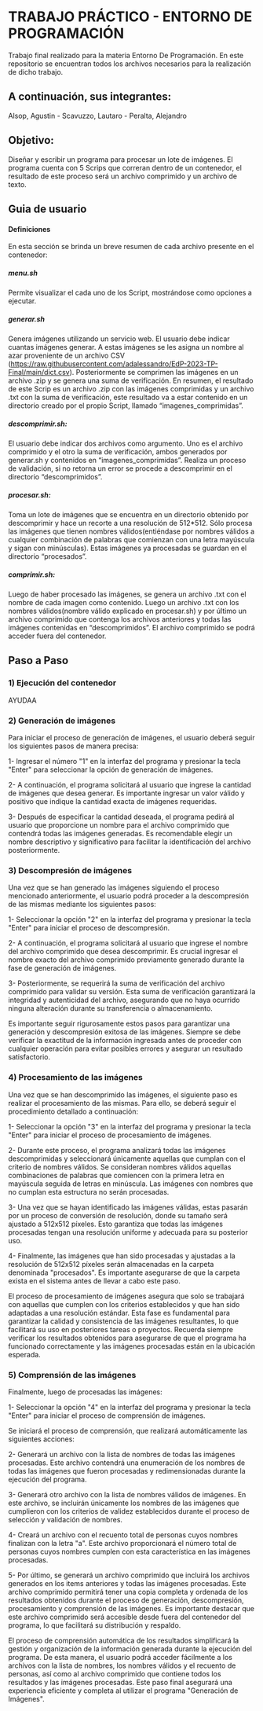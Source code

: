 # TRABAJO PRÁCTICO - ENTORNO DE PROGRAMACIÓN 

Trabajo final realizado para la materia Entorno De Programación. En este repositorio se encuentran todos los archivos necesarios para la realización de dicho trabajo.

## A continuación, sus integrantes:

Alsop, Agustin - Scavuzzo, Lautaro - Peralta, Alejandro

## Objetivo:

Diseñar y escribir un programa para procesar un lote de imágenes. El programa cuenta con 5 Scrips que correran dentro de un contenedor, el resultado de este proceso 
será un archivo comprimido y un archivo de texto.

## Guia de usuario

#### Definiciones
En esta sección se brinda un breve resumen de cada archivo presente en el contenedor:

##### menu.sh
Permite visualizar el cada uno de los Script, mostrándose como opciones a ejecutar.
##### generar.sh  
Genera imágenes utilizando un servicio web. El usuario debe indicar cuantas imágenes generar. A estas imágenes se les asigna un nombre al azar proveniente de un archivo CSV (https://raw.githubusercontent.com/adalessandro/EdP-2023-TP-Final/main/dict.csv). Posteriormente se comprimen las imágenes en un archivo .zip y se genera una suma de verificación. En resumen, el resultado de este Scrip es un archivo .zip con las imágenes comprimidas y un archivo .txt con la suma de verificación, este resultado va a estar contenido en un directorio creado por el propio Script, llamado “imagenes_comprimidas”.
##### descomprimir.sh: 
El usuario debe indicar dos archivos como argumento. Uno es el archivo comprimido y el otro la suma de verificación, ambos generados por generar.sh y contenidos en “imagenes_comprimidas”. Realiza un proceso de validación, si no retorna un error se procede a descomprimir en el directorio “descomprimidos”.
##### procesar.sh: 
Toma un lote de imágenes que se encuentra en un directorio obtenido por descomprimir y hace un recorte a una resolución de 512*512. Sólo procesa las imágenes que tienen nombres válidos(entiéndase por nombres válidos a cualquier combinación de palabras que comienzan con una letra mayúscula y sigan con minúsculas). Estas imágenes ya procesadas se guardan en el directorio “procesados”.
##### comprimir.sh: 
Luego de haber procesado las imágenes, se genera un archivo .txt con el nombre de cada imagen como contenido. Luego un archivo .txt con los nombres
válidos(nombre válido explicado en procesar.sh) y por último un archivo comprimido que contenga los archivos anteriores  y todas las imágenes contenidas en “descomprimidos”. El archivo comprimido se podrá acceder fuera del contenedor. 

## Paso a Paso
### 1) Ejecución del contenedor
AYUDAA

### 2) Generación de imágenes

Para iniciar el proceso de generación de imágenes, el usuario deberá seguir los siguientes pasos de manera precisa:

1- Ingresar el número "1" en la interfaz del programa y presionar la tecla "Enter" para seleccionar la opción de generación de imágenes.

2- A continuación, el programa solicitará al usuario que ingrese la cantidad de imágenes que desea generar. Es importante ingresar un valor válido y positivo que indique la cantidad exacta de imágenes requeridas.

3- Después de especificar la cantidad deseada, el programa pedirá al usuario que proporcione un nombre para el archivo comprimido que contendrá todas las imágenes generadas. Es recomendable elegir un nombre descriptivo y significativo para facilitar la identificación del archivo posteriormente.

### 3) Descompresión de imágenes

Una vez que se han generado las imágenes siguiendo el proceso mencionado anteriormente, el usuario podrá proceder a la descompresión de las mismas mediante los siguientes pasos:

1- Seleccionar la opción "2" en la interfaz del programa y presionar la tecla "Enter" para iniciar el proceso de descompresión.

2- A continuación, el programa solicitará al usuario que ingrese el nombre del archivo comprimido que desea descomprimir. Es crucial ingresar el nombre exacto del archivo comprimido previamente generado durante la fase de generación de imágenes.

3- Posteriormente, se requerirá la suma de verificación del archivo comprimido para validar su versión. Esta suma de verificación garantizará la integridad y autenticidad del archivo, asegurando que no haya ocurrido ninguna alteración durante su transferencia o almacenamiento.

Es importante seguir rigurosamente estos pasos para garantizar una generación y descompresión exitosa de las imágenes. Siempre se debe verificar la exactitud de la información ingresada antes de proceder con cualquier operación para evitar posibles errores y asegurar un resultado satisfactorio.

### 4) Procesamiento de las imágenes

Una vez que se han descomprimido las imágenes, el siguiente paso es realizar el procesamiento de las mismas. Para ello, se deberá seguir el procedimiento detallado a continuación:

1- Seleccionar la opción "3" en la interfaz del programa y presionar la tecla "Enter" para iniciar el proceso de procesamiento de imágenes.

2- Durante este proceso, el programa analizará todas las imágenes descomprimidas y seleccionará únicamente aquellas que cumplan con el criterio de nombres válidos. Se consideran nombres válidos aquellas combinaciones de palabras que comiencen con la primera letra en mayúscula seguida de letras en minúscula. Las imágenes con nombres que no cumplan esta estructura no serán procesadas.

3- Una vez que se hayan identificado las imágenes válidas, estas pasarán por un proceso de conversión de resolución, donde su tamaño será ajustado a 512x512 píxeles. Esto garantiza que todas las imágenes procesadas tengan una resolución uniforme y adecuada para su posterior uso.

4- Finalmente, las imágenes que han sido procesadas y ajustadas a la resolución de 512x512 píxeles serán almacenadas en la carpeta denominada "procesados". Es importante asegurarse de que la carpeta exista en el sistema antes de llevar a cabo este paso.

El proceso de procesamiento de imágenes asegura que solo se trabajará con aquellas que cumplen con los criterios establecidos y que han sido adaptadas a una resolución estándar. Esta fase es fundamental para garantizar la calidad y consistencia de las imágenes resultantes, lo que facilitará su uso en posteriores tareas o proyectos. Recuerda siempre verificar los resultados obtenidos para asegurarse de que el programa ha funcionado correctamente y las imágenes procesadas están en la ubicación esperada.

### 5) Comprensión de las imágenes

Finalmente, luego de procesadas las imágenes:

1- Seleccionar la opción "4" en la interfaz del programa y presionar la tecla "Enter" para iniciar el proceso de comprensión de imágenes.

Se iniciará el proceso de comprensión, que realizará automáticamente las siguientes acciones:

2- Generará un archivo con la lista de nombres de todas las imágenes procesadas. Este archivo contendrá una enumeración de los nombres de todas las imágenes que fueron procesadas y redimensionadas durante la ejecución del programa.

3- Generará otro archivo con la lista de nombres válidos de imágenes. En este archivo, se incluirán únicamente los nombres de las imágenes que cumplieron con los criterios de validez establecidos durante el proceso de selección y validación de nombres.

4- Creará un archivo con el recuento total de personas cuyos nombres finalizan con la letra "a". Este archivo proporcionará el número total de personas cuyos nombres cumplen con esta característica en las imágenes procesadas.

5- Por último, se generará un archivo comprimido que incluirá los archivos generados en los items anteriores y todas las imágenes procesadas. Este archivo comprimido permitirá tener una copia completa y ordenada de los resultados obtenidos durante el proceso de generación, descompresión, procesamiento y comprensión de las imágenes. Es importante destacar que este archivo comprimido será accesible desde fuera del contenedor del programa, lo que facilitará su distribución y respaldo.

El proceso de comprensión automática de los resultados simplificará la gestión y organización de la información generada durante la ejecución del programa. De esta manera, el usuario podrá acceder fácilmente a los archivos con la lista de nombres, los nombres válidos y el recuento de personas, así como al archivo comprimido que contiene todos los resultados y las imágenes procesadas. Este paso final asegurará una experiencia eficiente y completa al utilizar el programa "Generación de Imágenes".

